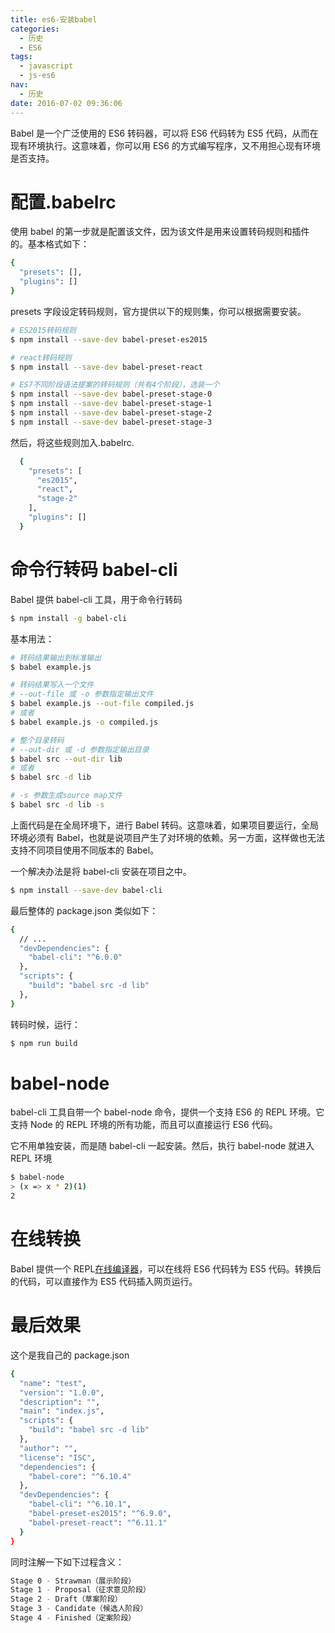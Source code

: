 ```yaml
---
title: es6-安装babel
categories:
  - 历史
  - ES6
tags:
  - javascript
  - js-es6
nav:
  - 历史
date: 2016-07-02 09:36:06
---
```


Babel 是一个广泛使用的 ES6 转码器，可以将 ES6 代码转为 ES5 代码，从而在现有环境执行。这意味着，你可以用 ES6 的方式编写程序，又不用担心现有环境是否支持。

<!--more-->

# 配置.babelrc

使用 babel 的第一步就是配置该文件，因为该文件是用来设置转码规则和插件的。基本格式如下：

```bash
{
  "presets": [],
  "plugins": []
}
```

presets 字段设定转码规则，官方提供以下的规则集，你可以根据需要安装。

```bash
# ES2015转码规则
$ npm install --save-dev babel-preset-es2015

# react转码规则
$ npm install --save-dev babel-preset-react

# ES7不同阶段语法提案的转码规则（共有4个阶段），选装一个
$ npm install --save-dev babel-preset-stage-0
$ npm install --save-dev babel-preset-stage-1
$ npm install --save-dev babel-preset-stage-2
$ npm install --save-dev babel-preset-stage-3
```

然后，将这些规则加入.babelrc.

```bash
  {
    "presets": [
      "es2015",
      "react",
      "stage-2"
    ],
    "plugins": []
  }
```

# 命令行转码 babel-cli

Babel 提供 babel-cli 工具，用于命令行转码

```bash
$ npm install -g babel-cli
```

基本用法：

```bash
# 转码结果输出到标准输出
$ babel example.js

# 转码结果写入一个文件
# --out-file 或 -o 参数指定输出文件
$ babel example.js --out-file compiled.js
# 或者
$ babel example.js -o compiled.js

# 整个目录转码
# --out-dir 或 -d 参数指定输出目录
$ babel src --out-dir lib
# 或者
$ babel src -d lib

# -s 参数生成source map文件
$ babel src -d lib -s
```

上面代码是在全局环境下，进行 Babel 转码。这意味着，如果项目要运行，全局环境必须有 Babel，也就是说项目产生了对环境的依赖。另一方面，这样做也无法支持不同项目使用不同版本的 Babel。

一个解决办法是将 babel-cli 安装在项目之中。

```bash
$ npm install --save-dev babel-cli
```

最后整体的 package.json 类似如下：

```bash
{
  // ...
  "devDependencies": {
    "babel-cli": "^6.0.0"
  },
  "scripts": {
    "build": "babel src -d lib"
  },
}
```

转码时候，运行：

```bash
$ npm run build
```

# babel-node

babel-cli 工具自带一个 babel-node 命令，提供一个支持 ES6 的 REPL 环境。它支持 Node 的 REPL 环境的所有功能，而且可以直接运行 ES6 代码。

它不用单独安装，而是随 babel-cli 一起安装。然后，执行 babel-node 就进入 REPL 环境

```bash
$ babel-node
> (x => x * 2)(1)
2
```

# 在线转换

Babel 提供一个 REPL[在线编译器](https://babeljs.io/repl/)，可以在线将 ES6 代码转为 ES5 代码。转换后的代码，可以直接作为 ES5 代码插入网页运行。

# 最后效果

这个是我自己的 package.json

```bash
{
  "name": "test",
  "version": "1.0.0",
  "description": "",
  "main": "index.js",
  "scripts": {
    "build": "babel src -d lib"
  },
  "author": "",
  "license": "ISC",
  "dependencies": {
    "babel-core": "^6.10.4"
  },
  "devDependencies": {
    "babel-cli": "^6.10.1",
    "babel-preset-es2015": "^6.9.0",
    "babel-preset-react": "^6.11.1"
  }
}
```

同时注解一下如下过程含义：

```bash
Stage 0 - Strawman（展示阶段）
Stage 1 - Proposal（征求意见阶段）
Stage 2 - Draft（草案阶段）
Stage 3 - Candidate（候选人阶段）
Stage 4 - Finished（定案阶段）
```
